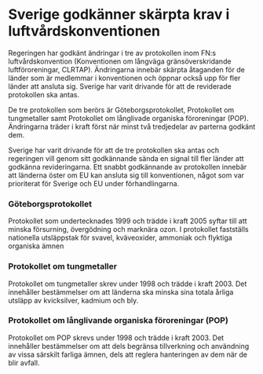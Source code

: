 # Sverige godkänner skärpta krav i luftvårdskonventionen

Regeringen har godkänt ändringar i tre av protokollen inom FN:s luftvårdskonvention (Konventionen om långväga gränsöverskridande luftföroreningar, CLRTAP). Ändringarna innebär skärpta åtaganden för de länder som är medlemmar i konventionen och öppnar också upp för fler länder att ansluta sig. Sverige har varit drivande för att de reviderade protokollen ska antas.


De tre protokollen som berörs är Göteborgsprotokollet, Protokollet om tungmetaller samt Protokollet om långlivade organiska föroreningar (POP). Ändringarna träder i kraft först när minst två tredjedelar av parterna godkänt dem.

Sverige har varit drivande för att de tre protokollen ska antas och regeringen vill genom sitt godkännande sända en signal till fler länder att godkänna revideringarna. Ett snabbt godkännande av protokollen innebär att länderna öster om EU kan ansluta sig till konventionen, något som var prioriterat för Sverige och EU under förhandlingarna.



### Göteborgsprotokollet

Protokollet som undertecknades 1999 och trädde i kraft 2005 syftar till att minska försurning, övergödning och marknära ozon. I protokollet fastställs nationella utsläppstak för svavel, kväveoxider, ammoniak och flyktiga organiska ämnen

### Protokollet om tungmetaller

Protokollet om tungmetaller skrev under 1998 och trädde i kraft 2003\. Det innehåller bestämmelser om att länderna ska minska sina totala årliga utsläpp av kvicksilver, kadmium och bly.

### Protokollet om långlivande organiska föroreningar (POP)

Protokollet om POP skrevs under 1998 och trädde i kraft 2003\. Det innehåller bestämmelser om att dels begränsa tillverkning och användning av vissa särskilt farliga ämnen, dels att reglera hanteringen av dem när de blir avfall.
